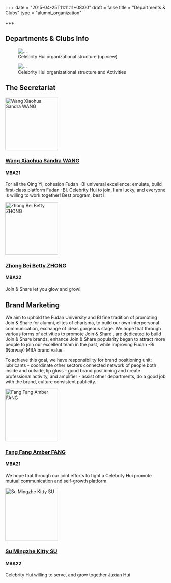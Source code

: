 +++
date = "2015-04-25T11:11:11+08:00"
draft = false
title = "Departments & Clubs"
type = "alumni_organization"

+++
<div class='col-sm-8'>
  <div class='row text-boxes'>
    <div class='col-sm-12 text-box'>
      <h2 class="title">Departments & Clubs Info</h2>
      <p></p>
    </div>
  </div>
  <div class='row text-boxes'>
    <div class='col-sm-8 col-sm-offset-2 text-box'>
      <figure>
        <img class="img-responsive img-rounded center-block" alt="..." width="..." height="..." src="http://greatcarrot.com/fudan/images/image001.jpg">
        <figcaption>Celebrity Hui organizational structure (up view)</figcaption>
      </figure>
    </div>
  </div>
  <div class='row text-boxes'>
    <div class='col-sm-8 col-sm-offset-2 text-box'>
      <figure>
        <img class="img-responsive img-rounded center-block" alt="..." width="..." height="..." src="http://greatcarrot.com/fudan/images/image002.jpg">
        <figcaption>Celebrity Hui organizational structure and Activities</figcaption>
      </figure>
    </div>
  </div>
  <div class='page-header page-header-with-icon'>
    <i class='fa fa-users'></i>
    <h2>The Secretariat</h2>
  </div>
  <div class='row profile-boxes'>
    <div class="col-sm-12 profile-box">
      <div class="row">
        <div class="col-sm-4">
          <a class="image-link" href="#" title="Wang Xiaohua Sandra WANG">
            <i class="fa fa-search"></i>
            <img alt="Wang Xiaohua Sandra WANG" width="165" height="165" src="http://greatcarrot.com/fudan/images/big_image.png">
          </a>
        </div>
        <div class="col-sm-8">
          <h3 class="name">
            <a href="#" title="Wang Xiaohua Sandra WANG">Wang Xiaohua Sandra WANG</a>
          </h3>
          <h4 class="position">MBA21</h4>
          <p>For all the Qing Yi, cohesion Fudan -BI universal excellence; emulate, build first-class platform Fudan -BI. Celebrity Hui to join, I am lucky, and everyone is willing to work together! Best program, best I!
          </p>
        </div>
      </div>
    </div>
    <div class="col-sm-12 profile-box">
      <div class="row">
        <div class="col-sm-4">
          <a class="image-link" href="#" title="Zhong Bei Betty ZHONG">
            <i class="fa fa-search"></i>
            <img alt="Zhong Bei Betty ZHONG" width="165" height="165" src="http://greatcarrot.com/fudan/images/big_image.png">
          </a>
        </div>
        <div class="col-sm-8">
          <h3 class="name">
            <a href="#" title="Zhong Bei Betty ZHONG">Zhong Bei Betty ZHONG</a>
          </h3>
          <h4 class="position">MBA22</h4>
          <p>Join & Share let you glow and grow!
          </p>
        </div>
      </div>
    </div>
  </div>
  <div class='row text-boxes'>
    <div class='col-sm-12 text-box'>
      <h2 class="title">Brand Marketing</h2>
      <p>We aim to uphold the Fudan University and BI fine tradition of promoting Join & Share for alumni, elites of charisma, to build our own interpersonal communication, exchange of ideas gorgeous stage. We hope that through various forms of activities to promote Join & Share , are dedicated to build Join & Share brands, enhance Join & Share popularity began to attract more people to join our excellent team in the past, while improving Fudan -Bi (Norway) MBA brand value.</p>
      <p>To achieve this goal, we have responsibility for brand positioning unit: lubricants - coordinate other sectors connected network of people both inside and outside, lip gloss - good brand positioning and create professional activity, and amplifier - assist other departments, do a good job with the brand, culture consistent publicity.</p>
    </div>
  </div>
  <div class='row profile-boxes'>
    <div class="col-sm-12 profile-box">
      <div class="row">
        <div class="col-sm-4">
          <a class="image-link" href="#" title="Fang Fang Amber FANG">
            <i class="fa fa-search"></i>
            <img alt="Fang Fang Amber FANG" width="165" height="165" src="http://greatcarrot.com/fudan/images/big_image.png">
          </a>
        </div>
        <div class="col-sm-8">
          <h3 class="name">
            <a href="#" title="Fang Fang Amber FANG">Fang Fang Amber FANG</a>
          </h3>
          <h4 class="position">MBA21</h4>
          <p>We hope that through our joint efforts to fight a Celebrity Hui promote mutual communication and self-growth platform
          </p>
        </div>
      </div>
    </div>
    <div class="col-sm-12 profile-box">
      <div class="row">
        <div class="col-sm-4">
          <a class="image-link" href="#" title="Su Mingzhe Kitty SU">
            <i class="fa fa-search"></i>
            <img alt="Su Mingzhe Kitty SU" width="165" height="165" src="http://greatcarrot.com/fudan/images/big_image.png">
          </a>
        </div>
        <div class="col-sm-8">
          <h3 class="name">
            <a href="#" title="Su Mingzhe Kitty SU">Su Mingzhe Kitty SU</a>
          </h3>
          <h4 class="position">MBA22</h4>
          <p>Celebrity Hui willing to serve, and grow together Juxian Hui
          </p>
        </div>
      </div>
    </div>
  </div>
</div>